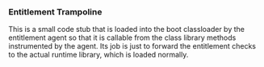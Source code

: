 ### Entitlement Trampoline

This is a small code stub that is loaded into the boot classloader by the entitlement agent
so that it is callable from the class library methods instrumented by the agent.
Its job is just to forward the entitlement checks to the actual runtime library,
which is loaded normally.
